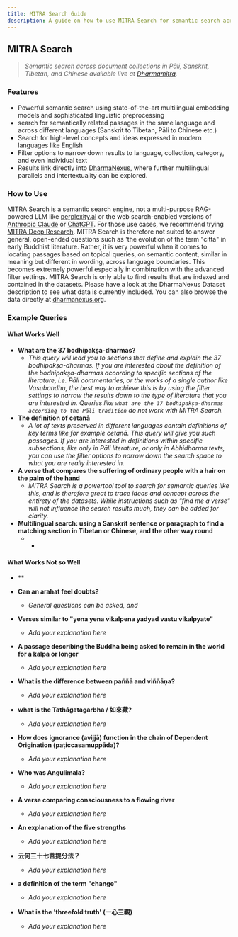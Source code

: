 ```yaml
---
title: MITRA Search Guide
description: A guide on how to use MITRA Search for semantic search across Buddhist document collections.
---
```

## MITRA Search
> *Semantic search across document collections in Pāli, Sanskrit, Tibetan, and Chinese available live at [Dharmamitra](https://dharmanexus.org).*

### Features
- Powerful semantic search using state-of-the-art multilingual embedding models and sophisticated linguistic preprocessing 
- search for semantically related passages in the same language and across different languages (Sanskrit to Tibetan, Pāli to Chinese etc.)
- Search for high-level concepts and ideas expressed in modern languages like English 
- Filter options to narrow down results to language, collection, category, and even individual text
- Results link directly into [DharmaNexus](https://dharmanexus.org), where further multilingual parallels and intertextuality can be explored. 

###  How to Use
MITRA Search is a semantic search engine, not a multi-purpose RAG-powered LLM like [perplexity.ai](https://perplexity.ai) or the web search-enabled versions of [Anthropic Claude](https://claude.ai) or [ChatGPT](https://chat.openai.com). For those use cases, we recommend trying [MITRA Deep Research](deep_research.md). MITRA Search is therefore not suited to answer general, open-ended questions such as 'the evolution of the term "citta" in early Buddhist literature. Rather, it is very powerful when it comes to locating passages based on topical queries, on semantic content, similar in meaning but different in wording, across language boundaries. This becomes extremely powerful especially in combination with the advanced filter settings. 
MITRA Search is only able to find results that are indexed and contained in the datasets. Please have a look at the DharmaNexus Dataset description to see what data is currently included. You can also browse the data directly at [dharmanexus.org](https://dharmanexus.org). 
### Example Queries 
#### What Works Well 
- **What are the 37 bodhipakṣa-dharmas?**
  - *This query will lead you to sections that define and explain the 37 bodhipakṣa-dharmas. If you are interested about the definition of the bodhipakṣa-dharmas according to specific sections of the literature, i.e. Pāli commentaries, or the works of a single author like Vasubandhu, the best way to achieve this is by using the filter settings to narrow the results down to the type of literature that you are interested in. Queries like `what are the 37 bodhipakṣa-dharmas according to the Pāli tradition` do not work with MITRA Search.*
- **The definition of cetanā**
  - *A lot of texts preserved in different languages contain definitions of key terms like for example cetanā. This query will give you such passages. If you are interested in definitions within specific subsections, like only in Pāli literature, or only in Abhidharma texts, you can use the filter options to narrow down the search space to what you are really interested in.*
- **A verse that compares the suffering of ordinary people with a hair on the palm of the hand**
  - *MITRA Search is a powertool tool to search for semantic queries like this, and is therefore great to trace ideas and concept across the entirety of the datasets. While instructions such as "find me a verse" will not influence the search results much, they can be added for clarity.*
- **Multilingual search: using a Sanskrit sentence or paragraph to find a matching section in Tibetan or Chinese, and the other way round**
  - * 

#### What Works Not so Well 
- **

- **Can an arahat feel doubts?**
  - *General questions can be asked, and*
- **Verses similar to "yena yena vikalpena yadyad vastu vikalpyate"**
  - *Add your explanation here*
- **A passage describing the Buddha being asked to remain in the world for a kalpa or longer**
  - *Add your explanation here*
- **What is the difference between paññā and viññāṇa?**
  - *Add your explanation here*
- **what is the Tathāgatagarbha / 如來藏?**
  - *Add your explanation here*
- **How does ignorance (avijjā) function in the chain of Dependent Origination (paṭiccasamuppāda)?**
  - *Add your explanation here*
- **Who was Angulimala?**
  - *Add your explanation here*
- **A verse comparing consciousness to a flowing river**
  - *Add your explanation here*
- **An explanation of the five strengths**
  - *Add your explanation here*
- **云何三十七菩提分法？**
  - *Add your explanation here*
- **a definition of the term "change"**
  - *Add your explanation here*
- **What is the 'threefold truth' (一心三觀)**
  - *Add your explanation here* 
